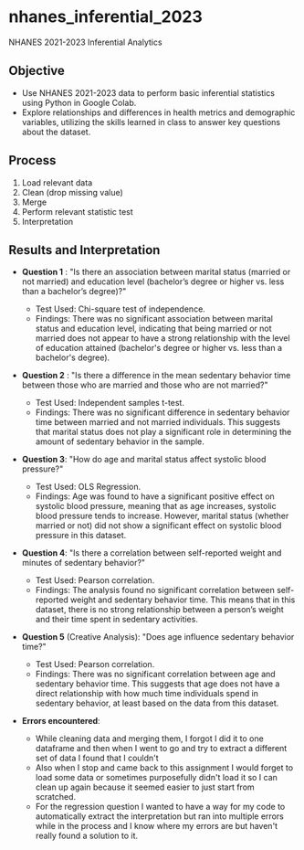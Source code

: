 # nhanes_inferential_2023
NHANES 2021-2023 Inferential Analytics


## Objective

- Use NHANES 2021-2023 data to perform basic inferential statistics using Python in Google Colab.
- Explore relationships and differences in health metrics and demographic variables, utilizing the skills learned in class to answer key questions about the dataset.

## Process
1. Load relevant data
2. Clean (drop missing value)
3. Merge
4. Perform relevant statistic test
5. Interpretation

## Results and Interpretation

- **Question 1** : "Is there an association between marital status (married or not married) and education level (bachelor’s degree or higher vs. less than a bachelor’s degree)?"
  - Test Used: Chi-square test of independence.
  - Findings: There was no significant association between marital status and education level, indicating that being married or not married does not appear to have a     strong relationship with the level of education attained (bachelor's degree or higher vs. less than a bachelor's degree).
    
- **Question 2** : "Is there a difference in the mean sedentary behavior time between those who are married and those who are not married?"
  - Test Used: Independent samples t-test.
  - Findings: There was no significant difference in sedentary behavior time between married and not married individuals. This suggests that marital status does not       play a significant role in determining the amount of sedentary behavior in the sample.
    
- **Question 3**: "How do age and marital status affect systolic blood pressure?"
  - Test Used: OLS Regression.
  - Findings: Age was found to have a significant positive effect on systolic blood pressure, meaning that as age increases, systolic blood pressure tends to           increase. However, marital status (whether married or not) did not show a significant effect on systolic blood pressure in this dataset.
    
- **Question 4**: "Is there a correlation between self-reported weight and minutes of sedentary behavior?"
  - Test Used: Pearson correlation.
  - Findings: The analysis found no significant correlation between self-reported weight and sedentary behavior time. This means that in this dataset, there is no strong relationship between a person’s weight and their time spent in sedentary activities.

- **Question 5** (Creative Analysis): "Does age influence sedentary behavior time?"
  - Test Used: Pearson correlation.
  - Findings: There was no significant correlation between age and sedentary behavior time. This suggests that age does not have a direct relationship with how much time individuals spend in sedentary behavior, at least based on the data from this dataset.

- **Errors encountered**:
    - While cleaning data and merging them, I forgot I did it to one dataframe and then when I went to go and try to extract a different set of data I found that I couldn't
    - Also when I stop and came back to this assignment I would forget to load some data or sometimes purposefully didn't load it so I can clean up again because it seemed easier to just start from scratched.
    - For the regression question I wanted to have a way for my code to automatically extract the interpretation but ran into multiple errors while in the process and I know where my errors are but haven't really found a solution to it.
